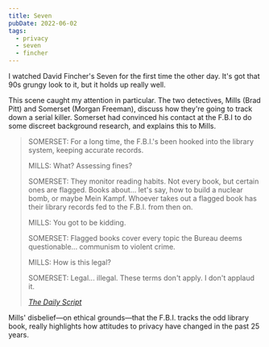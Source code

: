 ```yaml
---
title: Seven
pubDate: 2022-06-02
tags:
  - privacy
  - seven
  - fincher
---
```


I watched David Fincher's Seven for the first time the other day. It's got that 90s grungy look to it, but it holds up really well.

This scene caught my attention in particular. The two detectives, Mills (Brad Pitt) and Somerset (Morgan Freeman), discuss how they're going to track down a serial killer. Somerset had convinced his contact at the F.B.I to do some discreet background research, and explains this to Mills.

> SOMERSET: For a long time, the F.B.I.'s been hooked into the library system, keeping accurate records.
>
> MILLS: What? Assessing fines?
>
> SOMERSET: They monitor reading habits. Not every book, but certain ones are flagged. Books about... let's say, how to build a nuclear bomb, or maybe Mein Kampf. Whoever takes out a flagged book has their library records fed to the F.B.I. from then on.
>
> MILLS: You got to be kidding.
>
> SOMERSET: Flagged books cover every topic the Bureau deems questionable... communism to violent crime.
>
> MILLS: How is this legal?
>
> SOMERSET: Legal... illegal. These terms don't apply.
> I don't applaud it.
>
> <cite>[The Daily Script](https://www.dailyscript.com/scripts/seven_production.html)</cite>

Mills' disbelief—on ethical grounds—that the F.B.I. tracks the odd library book, really highlights how attitudes to privacy have changed in the past 25 years.
